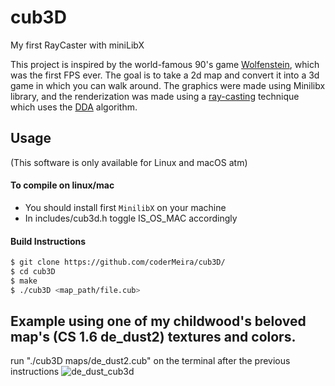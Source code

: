 # cub3D

My first RayCaster with miniLibX

This project is inspired by the world-famous 90's game [Wolfenstein](http://users.atw.hu/wolf3d/), which was the first FPS ever.
The goal is to take a 2d map and convert it into a 3d game in which you can walk around.
The graphics were made using Minilibx library, and the renderization was made using a [ray-casting](https://lodev.org/cgtutor/raycasting.html) technique which uses the [DDA](https://en.wikipedia.org/wiki/Digital_differential_analyzer_(graphics_algorithm)) algorithm.

## Usage
(This software is only available for Linux and macOS atm)

#### To compile on linux/mac
* You should install first `MinilibX` on your machine
* In includes/cub3d.h toggle IS_OS_MAC accordingly

#### Build Instructions

```bash
$ git clone https://github.com/coderMeira/cub3D/
$ cd cub3D
$ make
$ ./cub3D <map_path/file.cub>
```

## Example using one of my childwood's beloved map's (CS 1.6 de_dust2) textures and colors.
run "./cub3D maps/de_dust2.cub" on the terminal after the previous instructions
![de_dust_cub3d](https://user-images.githubusercontent.com/75038840/161865328-6a941ea1-cbd0-4d46-be0b-f283f72bcbe7.png)
